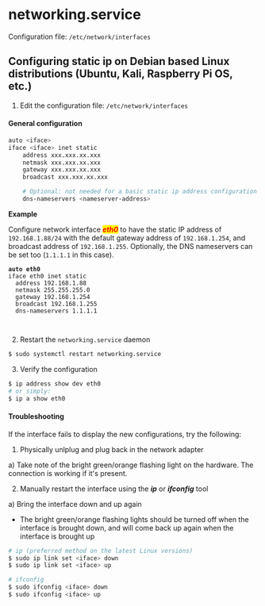 # networking.service

Configuration file: `/etc/network/interfaces`

## Configuring static ip on Debian based Linux distributions (Ubuntu, Kali, Raspberry Pi OS, etc.)

1. Edit the configuration file: `/etc/network/interfaces`&#x20;

#### General configuration

```bash
auto <iface>
iface <iface> inet static
    address xxx.xxx.xx.xxx
    netmask xxx.xxx.xx.xxx
    gateway xxx.xxx.xx.xxx
    broadcast xxx.xxx.xx.xxx

    # Optional: not needed for a basic static ip address configuration
    dns-nameservers <nameserver-address>
```

**Example**&#x20;

Configure network interface _<mark style="color:red;">**eth0**</mark>_ to have the static IP address of `192.168.1.88/24` with the default gateway address of `192.168.1.254`, and broadcast address of `192.168.1.255`. Optionally, the DNS nameservers can be set too (`1.1.1.1` in this case).

<pre class="language-shell"><code class="lang-shell"><strong>auto eth0
</strong>iface eth0 inet static
  address 192.168.1.88
  netmask 255.255.255.0
  gateway 192.168.1.254
  broadcast 192.168.1.255
  dns-nameservers 1.1.1.1
  

</code></pre>

2. Restart the `networking.service` daemon

```bash
$ sudo systemctl restart networking.service
```

3. Verify the configuration

```bash
$ ip address show dev eth0
# or simply:
$ ip a show eth0
```



#### Troubleshooting

If the interface fails to display the new configurations, try the following:

1. Physically unlplug and plug back in the network adapter

a) Take note of the bright green/orange flashing light on the hardware. The connection is working if it's present.



2. Manually restart the interface using the _**ip**_ or _**ifconfig**_ tool

a) Bring the interface down and up again

* The bright green/orange flashing lights should be turned off when the interface is brought down, and will come back up again when the interface is brought up

```bash
# ip (preferred method on the latest Linux versions)
$ sudo ip link set <iface> down
$ sudo ip link set <iface> up

# ifconfig 
$ sudo ifconfig <iface> down
$ sudo ifconfig <iface> up
```
